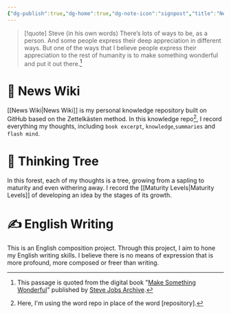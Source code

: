 ```yaml
---
{"dg-publish":true,"dg-home":true,"dg-note-icon":"signpost","title":"News Thread","dg-pinned":true,"permalink":"/News Thread/","pinned":true,"tags":["gardenEntry"],"dgPassFrontmatter":true,"noteIcon":"signpost","created":"","updated":""}
---
```



> [!quote] Steve (in his own words)
> There’s lots of ways to be, as a person. And some people express their deep appreciation in different ways. But one of the ways that I believe people express their appreciation to the rest of humanity is to make something wonderful and put it out there.[^1]



# 📰 News Wiki 

[[News Wiki\|News Wiki]] is my personal knowledge repository built on GitHub based on the Zettelkästen method. In this knowledge repo[^2], I record everything my thoughts, including `book excerpt`, `knowledge`,`summaries` and `flash mind`.


# 🌲 Thinking Tree

In this forest, each of my thoughts is a tree, growing from a sapling to maturity and even withering away. I record the [[Maturity Levels\|Maturity Levels]] of developing an idea by the stages of its growth.


# ✍️ English Writing
This is an English composition project. Through this project, I aim to hone my English writing skills. I believe there is no means of expression that is more profound, more composed or freer than writing.

[^1]: This passage is quoted from the digital book "[Make Something Wonderful](https://book.stevejobsarchive.com/)" published by [Steve Jobs Archive](https://stevejobsarchive.com/).
[^2]: Here, I'm using the word repo in place of the word [repository].
